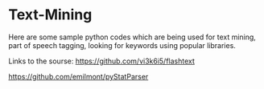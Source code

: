 # Text-Mining
Here are some sample python codes which are being used for text mining, part of speech tagging, looking for keywords using popular libraries. 

Links to the sourse:
https://github.com/vi3k6i5/flashtext

https://github.com/emilmont/pyStatParser
